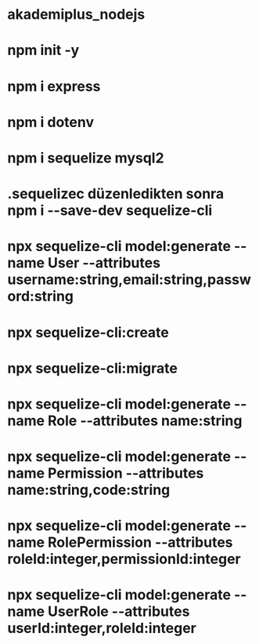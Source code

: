 # akademiplus_nodejs

# npm init -y

# npm i express
# npm i dotenv

# npm i sequelize mysql2 
# .sequelizec düzenledikten sonra npm i --save-dev sequelize-cli
# npx sequelize-cli model:generate --name User --attributes username:string,email:string,password:string

# npx sequelize-cli:create
# npx sequelize-cli:migrate


# npx sequelize-cli model:generate --name Role --attributes name:string
# npx sequelize-cli model:generate --name Permission --attributes name:string,code:string
# npx sequelize-cli model:generate --name RolePermission --attributes roleId:integer,permissionId:integer
# npx sequelize-cli model:generate --name UserRole --attributes userId:integer,roleId:integer
